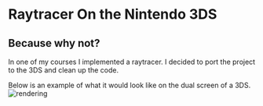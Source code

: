 Raytracer On the Nintendo 3DS
=============
## Because why not?

In one of my courses I implemented a raytracer. I decided to port the project to the 3DS and clean up the code.

Below is an example of what it would look like on the dual screen of a 3DS.
![rendering](http://i.imgur.com/xC1g4ua.png)
